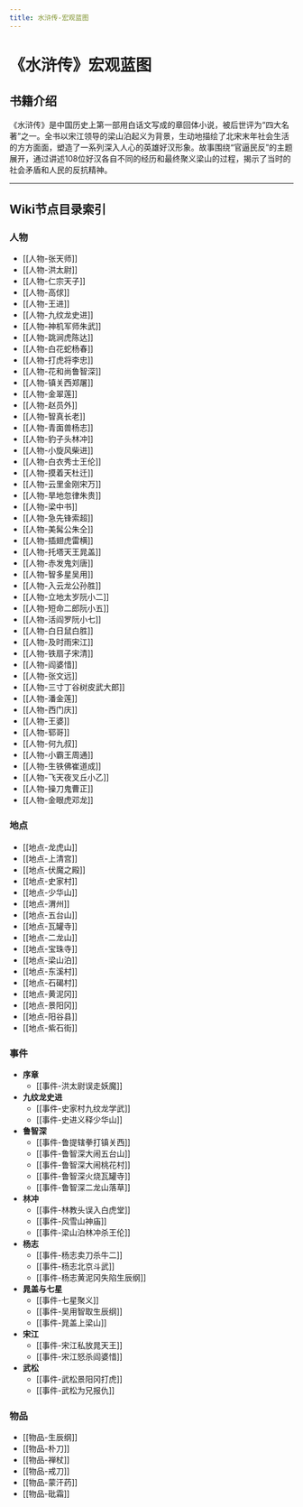 ```yaml
---
title: 水浒传-宏观蓝图
---
```


# 《水浒传》宏观蓝图

## 书籍介绍
《水浒传》是中国历史上第一部用白话文写成的章回体小说，被后世评为“四大名著”之一。全书以宋江领导的梁山泊起义为背景，生动地描绘了北宋末年社会生活的方方面面，塑造了一系列深入人心的英雄好汉形象。故事围绕“官逼民反”的主题展开，通过讲述108位好汉各自不同的经历和最终聚义梁山的过程，揭示了当时的社会矛盾和人民的反抗精神。

---

## Wiki节点目录索引

### 人物
- [[人物-张天师]]
- [[人物-洪太尉]]
- [[人物-仁宗天子]]
- [[人物-高俅]]
- [[人物-王进]]
- [[人物-九纹龙史进]]
- [[人物-神机军师朱武]]
- [[人物-跳涧虎陈达]]
- [[人物-白花蛇杨春]]
- [[人物-打虎将李忠]]
- [[人物-花和尚鲁智深]]
- [[人物-镇关西郑屠]]
- [[人物-金翠莲]]
- [[人物-赵员外]]
- [[人物-智真长老]]
- [[人物-青面兽杨志]]
- [[人物-豹子头林冲]]
- [[人物-小旋风柴进]]
- [[人物-白衣秀士王伦]]
- [[人物-摸着天杜迁]]
- [[人物-云里金刚宋万]]
- [[人物-旱地忽律朱贵]]
- [[人物-梁中书]]
- [[人物-急先锋索超]]
- [[人物-美髯公朱仝]]
- [[人物-插翅虎雷横]]
- [[人物-托塔天王晁盖]]
- [[人物-赤发鬼刘唐]]
- [[人物-智多星吴用]]
- [[人物-入云龙公孙胜]]
- [[人物-立地太岁阮小二]]
- [[人物-短命二郎阮小五]]
- [[人物-活阎罗阮小七]]
- [[人物-白日鼠白胜]]
- [[人物-及时雨宋江]]
- [[人物-铁扇子宋清]]
- [[人物-阎婆惜]]
- [[人物-张文远]]
- [[人物-三寸丁谷树皮武大郎]]
- [[人物-潘金莲]]
- [[人物-西门庆]]
- [[人物-王婆]]
- [[人物-郓哥]]
- [[人物-何九叔]]
- [[人物-小霸王周通]]
- [[人物-生铁佛崔道成]]
- [[人物-飞天夜叉丘小乙]]
- [[人物-操刀鬼曹正]]
- [[人物-金眼虎邓龙]]

### 地点
- [[地点-龙虎山]]
- [[地点-上清宫]]
- [[地点-伏魔之殿]]
- [[地点-史家村]]
- [[地点-少华山]]
- [[地点-渭州]]
- [[地点-五台山]]
- [[地点-瓦罐寺]]
- [[地点-二龙山]]
- [[地点-宝珠寺]]
- [[地点-梁山泊]]
- [[地点-东溪村]]
- [[地点-石碣村]]
- [[地点-黄泥冈]]
- [[地点-景阳冈]]
- [[地点-阳谷县]]
- [[地点-紫石街]]

### 事件
*   **序章**
    *   [[事件-洪太尉误走妖魔]]
*   **九纹龙史进**
    *   [[事件-史家村九纹龙学武]]
    *   [[事件-史进义释少华山]]
*   **鲁智深**
    *   [[事件-鲁提辖拳打镇关西]]
    *   [[事件-鲁智深大闹五台山]]
    *   [[事件-鲁智深大闹桃花村]]
    *   [[事件-鲁智深火烧瓦罐寺]]
    *   [[事件-鲁智深二龙山落草]]
*   **林冲**
    *   [[事件-林教头误入白虎堂]]
    *   [[事件-风雪山神庙]]
    *   [[事件-梁山泊林冲杀王伦]]
*   **杨志**
    *   [[事件-杨志卖刀杀牛二]]
    *   [[事件-杨志北京斗武]]
    *   [[事件-杨志黄泥冈失陷生辰纲]]
*   **晁盖与七星**
    *   [[事件-七星聚义]]
    *   [[事件-吴用智取生辰纲]]
    *   [[事件-晁盖上梁山]]
*   **宋江**
    *   [[事件-宋江私放晁天王]]
    *   [[事件-宋江怒杀阎婆惜]]
*   **武松**
    *   [[事件-武松景阳冈打虎]]
    *   [[事件-武松为兄报仇]]

### 物品
- [[物品-生辰纲]]
- [[物品-朴刀]]
- [[物品-禅杖]]
- [[物品-戒刀]]
- [[物品-蒙汗药]]
- [[物品-砒霜]]

